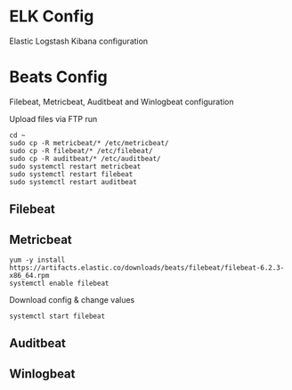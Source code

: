 # ELK Config
Elastic Logstash Kibana configuration


# Beats Config
Filebeat, Metricbeat, Auditbeat and Winlogbeat configuration

Upload files via FTP
run
```
cd ~
sudo cp -R metricbeat/* /etc/metricbeat/
sudo cp -R filebeat/* /etc/filebeat/
sudo cp -R auditbeat/* /etc/auditbeat/
sudo systemctl restart metricbeat
sudo systemctl restart filebeat
sudo systemctl restart auditbeat
```

## Filebeat

## Metricbeat
```
yum -y install https://artifacts.elastic.co/downloads/beats/filebeat/filebeat-6.2.3-x86_64.rpm
systemctl enable filebeat
```

Download config & change values

```
systemctl start filebeat
```

## Auditbeat

## Winlogbeat
